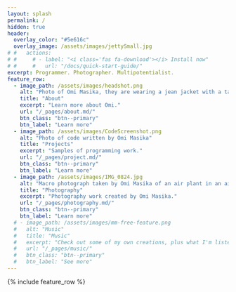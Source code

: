 ```yaml
---
layout: splash
permalink: /
hidden: true
header:
  overlay_color: "#5e616c"
  overlay_image: /assets/images/jettySmall.jpg
# #   actions:
# #     # - label: "<i class='fas fa-download'></i> Install now"
# #     #   url: "/docs/quick-start-guide/"
excerpt: Programmer. Photographer. Multipotentialist.
feature_row:
  - image_path: /assets/images/headshot.png
    alt: "Photo of Omi Masika, they are wearing a jean jacket with a tan cardigan and green henley underneath, glasses, and a wool fedora. They are smiling at the camera, and behind them is a pumpkin patch. :)"
    title: "About"
    excerpt: "Learn more about Omi."
    url: "/_pages/about.md/"
    btn_class: "btn--primary"
    btn_label: "Learn more"
  - image_path: /assets/images/CodeScreenshot.png
    alt: "Photo of code written by Omi Masika"
    title: "Projects"
    excerpt: "Samples of programming work."
    url: "/_pages/project.md/"
    btn_class: "btn--primary"
    btn_label: "Learn more"
  - image_path: /assets/images/IMG_0824.jpg
    alt: "Macro photograph taken by Omi Masika of an air plant in an air plant glass bulb. In the glass, you can see the reflection of a building."
    title: "Photography"
    excerpt: "Photography work created by Omi Masika."
    url: "/_pages/photography.md/"
    btn_class: "btn--primary"
    btn_label: "Learn more"
  # - image_path: /assets/images/mm-free-feature.png
  #   alt: "Music"
  #   title: "Music"
  #   excerpt: "Check out some of my own creations, plus what I'm listening to."
  #   url: "/_pages/music/"
  #   btn_class: "btn--primary"
  #   btn_label: "See more"
---
```


{% include feature_row %}
